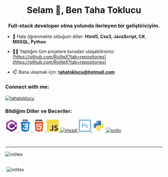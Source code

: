 <h1 align="center">Selam 👋, Ben Taha Toklucu</h1>
<h3 align="center">Full-stack developer olma yolunda ilerleyen bir geliştiriciyim.</h3>

- 🌱 Hala öğrenmekte olduğum diller: **Html5, Css3, JavaScript, C#, MSSQL, Python**

- 👨‍💻 Yaptığım tüm projelere buradan ulaşabilirsiniz: [https://github.com/RoliteX?tab=repositories](https://github.com/RoliteX?tab=repositories)

- 📫 Bana ulaşmak için: **tahatoklucu@hotmail.com**

<h3 align="left">Connect with me:</h3>
<p align="left">
<a href="https://instagram.com/tahatoklucu" target="blank"><img align="center" src="https://raw.githubusercontent.com/rahuldkjain/github-profile-readme-generator/master/src/images/icons/Social/instagram.svg" alt="tahatoklucu" height="30" width="40" /></a>
</p>

<h3 align="left">Bildiğim Diller ve Beceriler:</h3>
<p align="left"> <a href="https://www.w3schools.com/cs/" target="_blank" rel="noreferrer"> <img src="https://raw.githubusercontent.com/devicons/devicon/master/icons/csharp/csharp-original.svg" alt="csharp" width="40" height="40"/> </a> <a href="https://www.w3schools.com/css/" target="_blank" rel="noreferrer"> <img src="https://raw.githubusercontent.com/devicons/devicon/master/icons/css3/css3-original-wordmark.svg" alt="css3" width="40" height="40"/> </a> <a href="https://www.w3.org/html/" target="_blank" rel="noreferrer"> <img src="https://raw.githubusercontent.com/devicons/devicon/master/icons/html5/html5-original-wordmark.svg" alt="html5" width="40" height="40"/> </a> <a href="https://developer.mozilla.org/en-US/docs/Web/JavaScript" target="_blank" rel="noreferrer"> <img src="https://raw.githubusercontent.com/devicons/devicon/master/icons/javascript/javascript-original.svg" alt="javascript" width="40" height="40"/> </a> <a href="https://www.microsoft.com/en-us/sql-server" target="_blank" rel="noreferrer"> <img src="https://www.svgrepo.com/show/303229/microsoft-sql-server-logo.svg" alt="mssql" width="40" height="40"/> </a> <a href="https://www.photoshop.com/en" target="_blank" rel="noreferrer"> <img src="https://raw.githubusercontent.com/devicons/devicon/master/icons/photoshop/photoshop-line.svg" alt="photoshop" width="40" height="40"/> </a> <a href="https://www.python.org" target="_blank" rel="noreferrer"> <img src="https://raw.githubusercontent.com/devicons/devicon/master/icons/python/python-original.svg" alt="python" width="40" height="40"/> </a> <a href="https://unity.com/" target="_blank" rel="noreferrer"> <img src="https://www.vectorlogo.zone/logos/unity3d/unity3d-icon.svg" alt="unity" width="40" height="40"/> </a> </p>
<br>
<hr>
<p><img align="left" src="https://github-readme-stats.vercel.app/api/top-langs?username=rolitex&show_icons=true&locale=en&layout=compact" alt="rolitex" /></p>
<br>
<br>
<p>&nbsp;<img align="center" src="https://github-readme-stats.vercel.app/api?username=rolitex&show_icons=true&locale=en" alt="rolitex" /></p>
